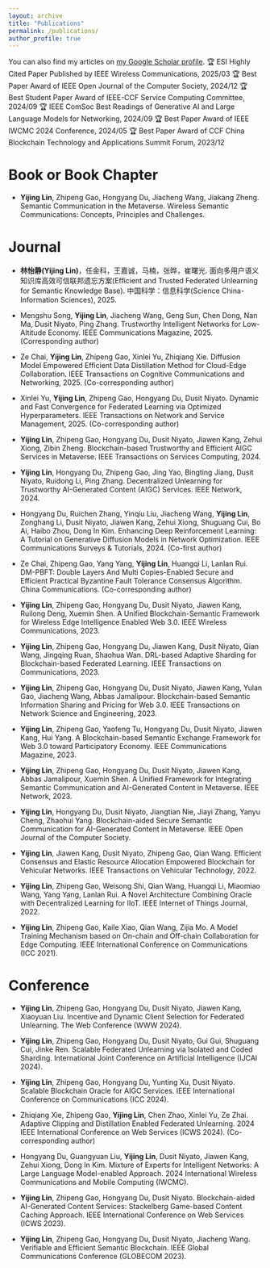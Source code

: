 ```yaml
---
layout: archive
title: "Publications"
permalink: /publications/
author_profile: true
---
```


  <div class="wordwrap">You can also find my articles on <a href="{{site.author.googlescholar}}">my Google Scholar profile</a>.
    🏆 ESI Highly Cited Paper Published by IEEE Wireless Communications, 2025/03
    🏆 Best Paper Award of IEEE Open Journal of the Computer Society, 2024/12
    🏆 Best Student Paper Award of IEEE-CCF Service Computing Committee, 2024/09
    🏆 IEEE ComSoc Best Readings of Generative AI and Large Language Models for Networking, 2024/09
    🏆 Best Paper Award of IEEE IWCMC 2024 Conference, 2024/05
    🏆 Best Paper Award of CCF China Blockchain Technology and Applications Summit Forum, 2023/12
  </div>

Book or Book Chapter
======
- **Yijing Lin**, Zhipeng Gao, Hongyang Du, Jiacheng Wang, Jiakang Zheng. Semantic Communication in the Metaverse. Wireless Semantic Communications: Concepts, Principles and Challenges. 

Journal
======
- **林怡静(Yijing Lin)**，任金科，王嘉诚，马楠，张晔，崔曙光. 面向多用户语义知识库高效可信联邦遗忘方案(Eﬀicient and Trusted Federated Unlearning for Semantic Knowledge Base). 中国科学：信息科学(Science China-Information Sciences), 2025.

- Mengshu Song, **Yijing Lin**, Jiacheng Wang, Geng Sun, Chen Dong, Nan Ma, Dusit Niyato, Ping Zhang. Trustworthy Intelligent Networks for Low-Altitude Economy. IEEE Communications Magazine, 2025. (Corresponding author)

- Ze Chai, **Yijing Lin**, Zhipeng Gao, Xinlei Yu, Zhiqiang Xie. Diffusion Model Empowered Efficient Data Distillation Method for Cloud-Edge Collaboration. IEEE Transactions on Cognitive Communications and Networking, 2025. (Co-corresponding author)

- Xinlei Yu, **Yijing Lin**, Zhipeng Gao, Hongyang Du, Dusit Niyato. Dynamic and Fast Convergence for Federated Learning via Optimized Hyperparameters. IEEE Transactions on Network and Service Management, 2025. (Co-corresponding author)

- **Yijing Lin**, Zhipeng Gao, Hongyang Du, Dusit Niyato, Jiawen Kang, Zehui Xiong, Zibin Zheng. Blockchain-based Trustworthy and Efficient AIGC Services in Metaverse. IEEE Transactions on Services Computing, 2024. 

- **Yijing Lin**, Hongyang Du, Zhipeng Gao, Jing Yao, Bingting Jiang, Dusit Niyato, Ruidong Li, Ping Zhang. Decentralized Unlearning for Trustworthy AI-Generated Content (AIGC) Services. IEEE Network, 2024.

- Hongyang Du, Ruichen Zhang, Yinqiu Liu, Jiacheng Wang, **Yijing Lin**, Zonghang Li, Dusit Niyato, Jiawen Kang, Zehui Xiong, Shuguang Cui, Bo Ai, Haibo Zhou, Dong In Kim. Enhancing Deep Reinforcement Learning: A Tutorial on Generative Diffusion Models in Network Optimization. IEEE Communications Surveys & Tutorials, 2024. (Co-first author)

- Ze Chai, Zhipeng Gao, Yang Yang, **Yijing Lin**, Huangqi Li, Lanlan Rui. DM-PBFT: Double Layers And Multi Copies-Enabled Secure and Efficient Practical Byzantine Fault Tolerance Consensus Algorithm. China Communications. (Co-corresponding author)

- **Yijing Lin**, Zhipeng Gao, Hongyang Du, Dusit Niyato, Jiawen Kang, Ruilong Deng, Xuemin Shen. A Unified Blockchain-Semantic Framework for Wireless Edge Intelligence Enabled Web 3.0. IEEE Wireless Communications, 2023.

- **Yijing Lin**, Zhipeng Gao, Hongyang Du, Jiawen Kang, Dusit Niyato, Qian Wang, Jingqing Ruan, Shaohua Wan. DRL-based Adaptive Sharding for Blockchain-based Federated Learning. IEEE Transactions on Communications, 2023.

- **Yijing Lin**, Zhipeng Gao, Hongyang Du, Dusit Niyato, Jiawen Kang, Yulan Gao, Jiacheng Wang, Abbas Jamalipour. Blockchain-based Semantic Information Sharing and Pricing for Web 3.0. IEEE Transactions on Network Science and Engineering, 2023.

- **Yijing Lin**, Zhipeng Gao, Yaofeng Tu, Hongyang Du, Dusit Niyato, Jiawen Kang, Hui Yang. A Blockchain-based Semantic Exchange Framework for Web 3.0 toward Participatory Economy. IEEE Communications Magazine, 2023.

- **Yijing Lin**, Zhipeng Gao, Hongyang Du, Dusit Niyato, Jiawen Kang, Abbas Jamalipour, Xuemin Shen. A Unified Framework for Integrating Semantic Communication and AI-Generated Content in Metaverse. IEEE Network, 2023.

- **Yijing Lin**, Hongyang Du, Dusit Niyato, Jiangtian Nie, Jiayi Zhang, Yanyu Cheng, Zhaohui Yang. Blockchain-aided Secure Semantic Communication for AI-Generated Content in Metaverse. IEEE Open Journal of the Computer Society.

- **Yijing Lin**, Jiawen Kang, Dusit Niyato, Zhipeng Gao, Qian Wang. Efficient Consensus and Elastic Resource Allocation Empowered Blockchain for Vehicular Networks. IEEE Transactions on Vehicular Technology, 2022.

- **Yijing Lin**, Zhipeng Gao, Weisong Shi, Qian Wang, Huangqi Li, Miaomiao Wang, Yang Yang, Lanlan Rui. A Novel Architecture Combining Oracle with Decentralized Learning for IIoT. IEEE Internet of Things Journal, 2022.

- **Yijing Lin**, Zhipeng Gao, Kaile Xiao, Qian Wang, Zijia Mo. A Model Training Mechanism based on On-chain and Off-chain Collaboration for Edge Computing. IEEE International Conference on Communications (ICC 2021). 

Conference
======

- **Yijing Lin**, Zhipeng Gao, Hongyang Du, Dusit Niyato, Jiawen Kang, Xiaoyuan Liu. Incentive and Dynamic Client Selection for Federated Unlearning. The Web Conference (WWW 2024).

- **Yijing Lin**, Zhipeng Gao, Hongyang Du, Dusit Niyato, Gui Gui, Shuguang Cui, Jinke Ren. Scalable Federated Unlearning via Isolated and Coded Sharding. International Joint Conference on Artificial Intelligence (IJCAI 2024).

- **Yijing Lin**, Zhipeng Gao, Hongyang Du, Yunting Xu, Dusit Niyato. Scalable Blockchain Oracle for AIGC Services. IEEE International Conference on Communications (ICC 2024).

- Zhiqiang Xie, Zhipeng Gao, **Yijing Lin**, Chen Zhao, Xinlei Yu, Ze Zhai. Adaptive Clipping and Distillation Enabled Federated Unlearning. 2024 IEEE International Conference on Web Services (ICWS 2024). (Co-corresponding author)

- Hongyang Du, Guangyuan Liu, **Yijing Lin**, Dusit Niyato, Jiawen Kang, Zehui Xiong, Dong In Kim. Mixture of Experts for Intelligent Networks: A Large Language Model-enabled Approach. 2024 International Wireless Communications and Mobile Computing (IWCMC).

- **Yijing Lin**, Zhipeng Gao, Hongyang Du, Dusit Niyato. Blockchain-aided AI-Generated Content Services: Stackelberg Game-based Content Caching Approach. IEEE International Conference on Web Services (ICWS 2023).

- **Yijing Lin**, Zhipeng Gao, Hongyang Du, Dusit Niyato, Jiacheng Wang. Verifiable and Efficient Semantic Blockchain. IEEE Global Communications Conference (GLOBECOM 2023).




